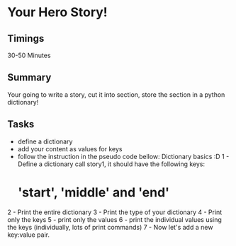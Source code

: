 
# Your Hero Story!

## Timings

30-50 Minutes

## Summary

Your going to write a story, cut it into section, store the section in a python dictionary!

## Tasks

* define a dictionary
* add your content as values for keys
* follow the instruction in the pseudo code bellow:
Dictionary basics :D
1 - Define a dictionary call story1, it should have the following keys:
    # 'start', 'middle' and 'end'
2 - Print the entire dictionary
3 - Print the type of your dictionary
4 - Print only the keys
5 - print only the values
6 - print the individual values using the keys (individually, lots of print commands)
7 - Now let's add a new key:value pair.
